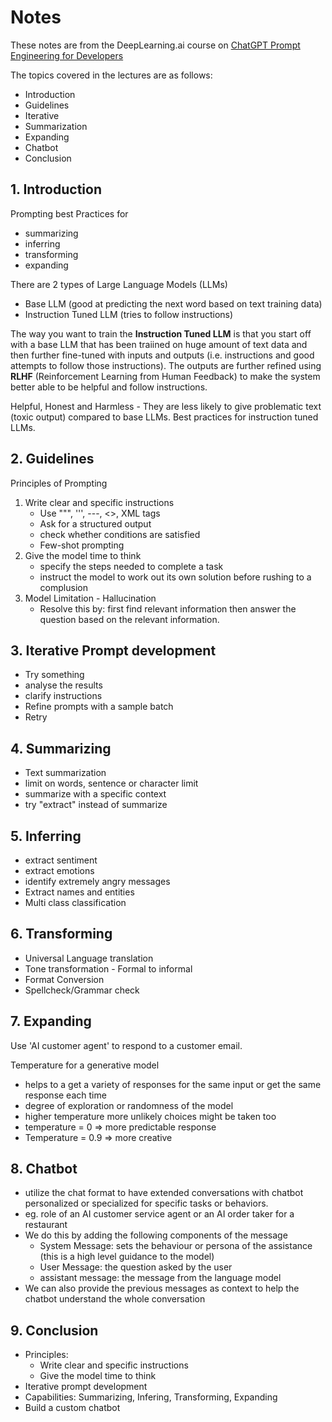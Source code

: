 # Notes

These notes are from the DeepLearning.ai course on [ChatGPT Prompt Engineering for Developers](https://www.deeplearning.ai/short-courses/chatgpt-prompt-engineering-for-developers/)

The topics covered in the lectures are as follows:
- Introduction
- Guidelines
- Iterative
- Summarization 
- Expanding
- Chatbot
- Conclusion

## 1. Introduction 
 
Prompting best Practices for 
- summarizing
- inferring 
- transforming 
- expanding 

There are 2 types of Large Language Models (LLMs)
- Base LLM (good at predicting the next word based on text training data)
- Instruction Tuned LLM (tries to follow instructions)

The way you want to train the **Instruction Tuned LLM** is that you start off with a base LLM that has been traiined on huge amount of text data and then further fine-tuned with inputs and outputs (i.e. instructions and good attempts to follow those instructions). The outputs are further refined using **RLHF** (Reinforcement Learning from Human Feedback) to make the system better able to be helpful and follow instructions. 

Helpful, Honest and Harmless  - They are less likely to give problematic text (toxic output) compared to base LLMs. Best practices for instruction tuned LLMs.

## 2. Guidelines 

Principles of Prompting 
1. Write clear and specific instructions 
    - Use """, ''', ---, <>, XML tags <tag></tag>
    - Ask for a structured output
    - check whether conditions are satisfied
    - Few-shot prompting
2. Give the model time to think
    - specify the steps needed to complete a task
    - instruct the model to work out its own solution before rushing to a complusion 
3. Model Limitation - Hallucination 
    - Resolve this by: first find relevant information then answer the question based on the relevant information. 


## 3. Iterative Prompt development 
- Try something 
- analyse the results 
- clarify instructions 
- Refine prompts with a sample batch 
- Retry 

## 4. Summarizing 
- Text summarization 
- limit on words, sentence or character limit
- summarize with a specific context 
- try "extract" instead of summarize 

## 5. Inferring 
- extract sentiment 
- extract emotions 
- identify extremely angry messages 
- Extract names and entities 
- Multi class classification 

## 6. Transforming 
- Universal Language translation 
- Tone transformation - Formal to informal 
- Format Conversion 
- Spellcheck/Grammar check 

## 7. Expanding 
Use 'AI customer agent' to respond to a customer email. 

Temperature for a generative model 
- helps to a get a variety of responses for the same input or get the same response each time 
- degree of exploration or randomness of the model 
- higher temperature more unlikely choices might be taken too 
- temperature = 0 => more predictable response 
- Temperature = 0.9 => more creative 

## 8. Chatbot
- utilize the chat format to have extended conversations with chatbot personalized or specialized for specific tasks or behaviors.
- eg.  role of an AI customer service agent or an AI order taker for a restaurant
- We do this by adding the following components of the message 
    - System Message: sets the behaviour or persona of the assistance 
    (this is a high level guidance to the model)
    - User Message: the question asked by the user 
    - assistant message: the message from the language model 
- We can also provide the previous messages as context to help the chatbot understand the whole conversation 

## 9. Conclusion
- Principles:
    - Write clear and specific instructions 
    - Give the model time to think 
- Iterative prompt development 
- Capabilities: Summarizing, Infering, Transforming, Expanding 
- Build a custom chatbot
